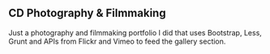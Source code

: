 ## CD Photography & Filmmaking

Just a photography and filmmaking portfolio I did that uses Bootstrap, Less, Grunt and APIs from Flickr and Vimeo to feed the gallery section.
